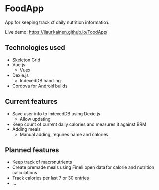 # FoodApp

App for keeping track of daily nutrition information.

Live demo: https://jlaurikainen.github.io/FoodApp/

## Technologies used

- Skeleton Grid
- Vue.js
  - Vuex
- Dexie.js
  - IndexedDB handling
- Cordova for Android builds

## Current features

- Save user info to IndexedDB using Dexie.js
  - Allow updating
- Keep count of current daily calories and measures it against BRM
- Adding meals
  - Manual adding, requires name and calories

## Planned features

- Keep track of macronutrients
- Create premade meals using Fineli open data for calorie and nutrition calculations
- Track calories per last 7 or 30 entries
- ...
